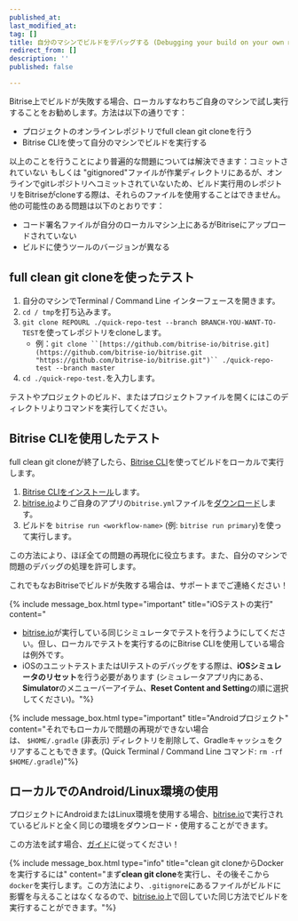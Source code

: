 ```yaml
---
published_at:
last_modified_at:
tag: []
title: 自分のマシンでビルドをデバッグする (Debugging your build on your own machine)
redirect_from: []
description: ''
published: false

---
```

Bitrise上でビルドが失敗する場合、ローカルすなわちご自身のマシンで試し実行することをお勧めします。方法は以下の通りです：

* プロジェクトのオンラインレポジトリでfull clean git cloneを行う
* Bitrise CLIを使って自分のマシンでビルドを実行する

以上のことを行うことにより普遍的な問題については解決できます：コミットされていない もしくは "gitignored"ファイルが作業ディレクトリにあるが、オンラインでgitレポジトリへコミットされていないため、ビルド実行用のレポジトリをBitriseがcloneする際は、それらのファイルを使用することはできません。他の可能性のある問題は以下のとおりです：

* コード署名ファイルが自分のローカルマシン上にあるがBitriseにアップロードされていない
* ビルドに使うツールのバージョンが異なる

## full clean git cloneを使ったテスト

1. 自分のマシンでTerminal / Command Line インターフェースを開きます。
2. `cd / tmp`を打ち込みます。
3. `git clone REPOURL ./quick-repo-test --branch BRANCH-YOU-WANT-TO-TEST`を使ってレポジトリをcloneします。
   * 例：`git clone ``[https://github.com/bitrise-io/bitrise.git](https://github.com/bitrise-io/bitrise.git "https://github.com/bitrise-io/bitrise.git")`` ./quick-repo-test --branch master`
4. `cd ./quick-repo-test.`を入力します。

テストやプロジェクトのビルド、またはプロジェクトファイルを開くにはこのディレクトリよりコマンドを実行してください。

## Bitrise CLIを使用したテスト

full clean git cloneが終了したら、[Bitrise CLI](https://www.bitrise.io/cli)を使ってビルドをローカルで実行します。

1. [Bitrise CLIをインストール](/jp/bitrise-cli/installation/)します。
2. [bitrise.io](https://www.bitrise.io/)よりご自身のアプリの`bitrise.yml`ファイルを[ダウンロード](/jp/builds/bitrise-yml-online/)します。
3. ビルドを `bitrise run <workflow-name>` (例: `bitrise run primary`)を使って実行します。

この方法により、ほぼ全ての問題の再現化に役立ちます。また、自分のマシンで問題のデバッグの処理を許可します。

これでもなおBitriseでビルドが失敗する場合は、サポートまでご連絡ください！

{% include message_box.html type="important" title="iOSテストの実行" content="

* [bitrise.io](http://bitrise.io/)が実行している同じシミュレータでテストを行うようにしてください。但し、ローカルでテストを実行するのにBitrise CLIを使用している場合は例外です。
* iOSのユニットテストまたはUIテストのデバッグをする際は、**iOSシミュレータのリセット**を行う必要があります (シミュレータアプリ内にある、**Simulator**のメニューバーアイテム、**Reset Content and Setting**の順に選択してください)。"%}

{% include message_box.html type="important" title="Androidプロジェクト" content="それでもローカルで問題の再現ができない場合は、 `$HOME/.gradle` (非表示) ディレクトリを削除して、Gradleキャッシュをクリアすることもできます。(Quick Terminal / Command Line コマンド: `rm -rf $HOME/.gradle`)"%}

## ローカルでのAndroid/Linux環境の使用

プロジェクトにAndroidまたはLinux環境を使用する場合、[bitrise.io](https://www.bitrise.io/)で実行されているビルドと全く同じの環境をダウンロード・使用することができます。

この方法を試す場合、[ガイド](/jp/docker/run-your-build-locally-in-docker/)に従ってください！

{% include message_box.html type="info" title="clean git cloneからDockerを実行するには" content="まず**clean git clone**を実行し、その後そこから`docker`を実行します。この方法により、`.gitignore`にあるファイルがビルドに影響を与えることはなくなるので、[bitrise.io](https://www.bitrise.io/)上で回していた同じ方法でビルドを実行することができます。"%}
